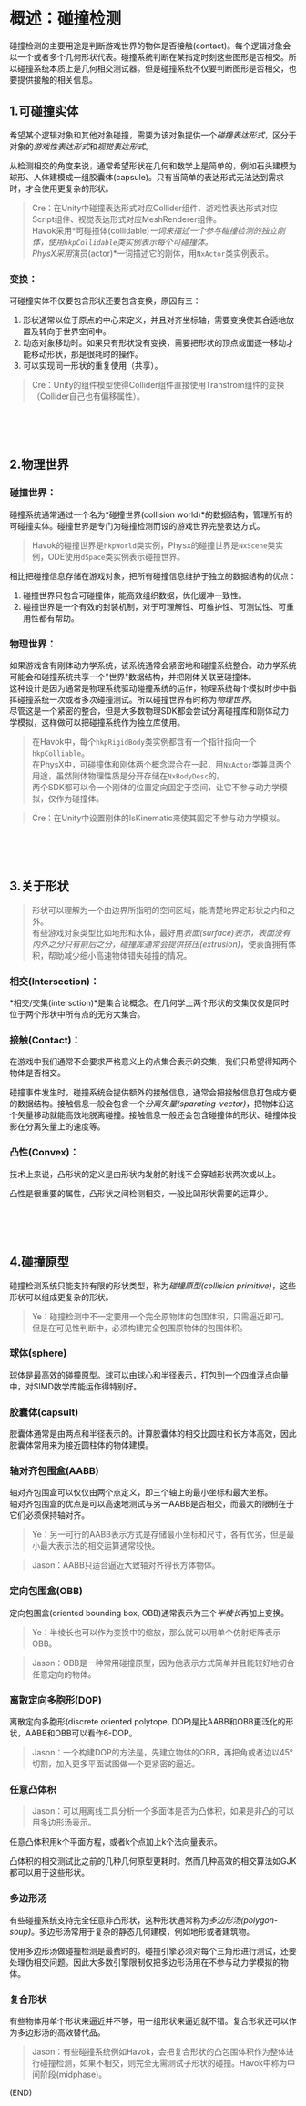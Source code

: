 # 概述：碰撞检测    

碰撞检测的主要用途是判断游戏世界的物体是否接触(contact)。每个逻辑对象会以一个或者多个几何形状代表。碰撞系统判断在某指定时刻这些图形是否相交。所以碰撞系统本质上是几何相交测试器。但是碰撞系统不仅要判断图形是否相交，也要提供接触的相关信息。    

## 1.可碰撞实体    

希望某个逻辑对象和其他对象碰撞，需要为该对象提供一个*碰撞表达形式*，区分于对象的*游戏性表达形式*和*视觉表达形式*。    

从检测相交的角度来说，通常希望形状在几何和数学上是简单的，例如石头建模为球形、人体建模成一组胶囊体(capsule)。只有当简单的表达形式无法达到需求时，才会使用更复杂的形状。    

> Cre：在Unity中碰撞表达形式对应Collider组件、游戏性表达形式对应Script组件、视觉表达形式对应MeshRenderer组件。    
> Havok采用*可碰撞体(collidable)*一词来描述一个参与碰撞检测的独立刚体，使用`hkpCollidable`类实例表示每个可碰撞体。    
> PhysX采用*演员(actor)*一词描述它的刚体，用`NxActor`类实例表示。    


### 变换：    

可碰撞实体不仅要包含形状还要包含变换，原因有三：  
1. 形状通常以位于原点的中心来定义，并且对齐坐标轴，需要变换使其合适地放置及转向于世界空间中。    
2. 动态对象移动时。如果只有形状没有变换，需要把形状的顶点或面逐一移动才能移动形状，那是很耗时的操作。    
3. 可以实现同一形状的重复使用（共享）。    

> Cre：Unity的组件模型使得Collider组件直接使用Transfrom组件的变换（Collider自己也有偏移属性）。    


<br />
<br />
<br />

## 2.物理世界    

### 碰撞世界：  

碰撞系统通常通过一个名为*碰撞世界(collision world)*的数据结构，管理所有的可碰撞实体。碰撞世界是专门为碰撞检测而设的游戏世界完整表达方式。    

> Havok的碰撞世界是`hkpWorld`类实例，Physx的碰撞世界是`NxScene`类实例，ODE使用`dSpace`类实例表示碰撞世界。  

相比把碰撞信息存储在游戏对象，把所有碰撞信息维护于独立的数据结构的优点：  
1. 碰撞世界只包含可碰撞体，能高效组织数据，优化缓冲一致性。    
2. 碰撞世界是一个有效的封装机制，对于可理解性、可维护性、可测试性、可重用性都有帮助。    

### 物理世界：  

如果游戏含有刚体动力学系统，该系统通常会紧密地和碰撞系统整合。动力学系统可能会和碰撞系统共享一个"世界"数据结构，并把刚体关联至碰撞体。    
这种设计是因为通常是物理系统驱动碰撞系统的运作，物理系统每个模拟时步中指挥碰撞系统一次或者多次碰撞测试。所以碰撞世界有时称为*物理世界*。    
尽管这是一个紧密的整合，但是大多数物理SDK都会尝试分离碰撞库和刚体动力学模拟，这样做可以把碰撞系统作为独立库使用。      

> 在Havok中，每个`hkpRigidBody`类实例都含有一个指针指向一个`hkpColliable`。    
> 在PhysX中，可碰撞体和刚体两个概念混合在一起，用`NxActor`类兼具两个用途，虽然刚体物理性质是分开存储在`NxBodyDesc`的。    
> 两个SDK都可以令一个刚体的位置定向固定于空间，让它不参与动力学模拟，仅作为碰撞体。    

> Cre：在Unity中设置刚体的IsKinematic来使其固定不参与动力学模拟。    

<br />
<br />
<br />


## 3.关于形状    

> 形状可以理解为一个由边界所指明的空间区域，能清楚地界定形状之内和之外。    
> 有些游戏对象类型比如地形和水体，最好用*表面(surface)*表示，表面没有内外之分只有前后之分，碰撞库通常会提供*挤压(extrusion)*，使表面拥有体积，帮助减少细小高速物体错失碰撞的情况。    

### 相交(Intersection)：    

*相交/交集(intersction)*是集合论概念。在几何学上两个形状的交集仅仅是同时位于两个形状中所有点的无穷大集合。    

### 接触(Contact)：    

在游戏中我们通常不会要求严格意义上的点集合表示的交集，我们只希望得知两个物体是否相交。    

碰撞事件发生时，碰撞系统会提供额外的接触信息，通常会把接触信息打包成方便的数据结构。接触信息一般会包含一个*分离矢量(sparating-vector)*，把物体沿这个矢量移动就能高效地脱离碰撞。接触信息一般还会包含碰撞体的形状、碰撞体投影在分离矢量上的速度等。    


### 凸性(Convex)：    

技术上来说，凸形状的定义是由形状内发射的射线不会穿越形状两次或以上。    

凸性是很重要的属性，凸形状之间检测相交，一般比凹形状需要的运算少。    


<br />
<br />
<br />

## 4.碰撞原型    

碰撞检测系统只能支持有限的形状类型，称为*碰撞原型(collision primitive)*，这些形状可以组成更复杂的形状。    

> Ye：碰撞检测中不一定要用一个完全原物体的包围体积，只需逼近即可。但是在可见性判断中，必须构建完全包围原物体的包围体积。    


### 球体(sphere)    

球体是最高效的碰撞原型。球可以由球心和半径表示，打包到一个四维浮点向量中，对SIMD数学库能运作得特别好。    

### 胶囊体(capsult)    

胶囊体通常是由两点和半径表示的。计算胶囊体的相交比圆柱和长方体高效，因此胶囊体常用来为接近圆柱体的物体建模。    

### 轴对齐包围盒(AABB)    

轴对齐包围盒可以仅仅由两个点定义，即三个轴上的最小坐标和最大坐标。    
轴对齐包围盒的优点是可以高速地测试与另一AABB是否相交，而最大的限制在于它们必须保持轴对齐。    

> Ye：另一可行的AABB表示方式是存储最小坐标和尺寸，各有优劣，但是最小最大表示法的相交运算通常较快。    

> Jason：AABB只适合逼近大致轴对齐得长方体物体。    

### 定向包围盒(OBB)    

定向包围盒(oriented bounding box, OBB)通常表示为三个*半棱长*再加上变换。    

> Ye：半棱长也可以作为变换中的缩放，那么就可以用单个仿射矩阵表示OBB。    

> Jason：OBB是一种常用碰撞原型，因为他表示方式简单并且能较好地切合任意定向的物体。    

### 离散定向多胞形(DOP)    

离散定向多胞形(discrete oriented polytope, DOP)是比AABB和OBB更泛化的形状，AABB和OBB可以看作6-DOP。    
> Jason：一个构建DOP的方法是，先建立物体的OBB，再把角或者边以45°切割，加入更多平面试图做一个更紧密的逼近。    

### 任意凸体积    

> Jason：可以用离线工具分析一个多面体是否为凸体积，如果是非凸的可以用多边形汤表示。    

任意凸体积用k个平面方程，或者k个点加上k个法向量表示。    

凸体积的相交测试比之前的几种几何原型更耗时。然而几种高效的相交算法如GJK都可以用于这些形状。    

### 多边形汤    

有些碰撞系统支持完全任意非凸形状，这种形状通常称为*多边形汤(polygon-soup)*。多边形汤常用于复杂的静态几何建模，例如地形或者建筑物。    

使用多边形汤做碰撞检测是最费时的。碰撞引擎必须对每个三角形进行测试，还要处理伪相交问题。因此大多数引擎限制仅把多边形汤用在不参与动力学模拟的物体。    


### 复合形状    

有些物体用单个形状来逼近并不够，用一组形状来逼近就不错。复合形状还可以作为多边形汤的高效替代品。    

> Jason：有些碰撞系统例如Havok，会把复合形状的凸包围体积作为整体进行碰撞检测，如果不相交，则完全无需测试子形状的碰撞。Havok中称为中间阶段(midphase)。    



(END)    